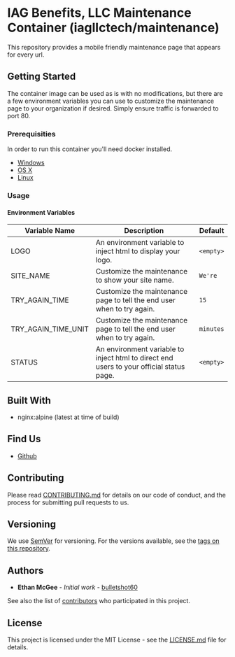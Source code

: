 # IAG Benefits, LLC Maintenance Container (iagllctech/maintenance)

This repository provides a mobile friendly maintenance page that appears for every url.

## Getting Started

The container image can be used as is with no modifications, but there are a few environment variables you can use to customize the maintenance page to your organization if desired.  Simply ensure traffic is forwarded to port 80.

### Prerequisities

In order to run this container you'll need docker installed.

* [Windows](https://docs.docker.com/windows/started)
* [OS X](https://docs.docker.com/mac/started/)
* [Linux](https://docs.docker.com/linux/started/)

### Usage

#### Environment Variables

| Variable Name | Description | Default |
| --- | --- | --- |
| LOGO | An environment variable to inject html to display your logo. | `<empty>` |
| SITE_NAME | Customize the maintenance to show your site name. | `We're` |
| TRY_AGAIN_TIME | Customize the maintenance page to tell the end user when to try again. | `15` |
| TRY_AGAIN_TIME_UNIT | Customize the maintenance page to tell the end user when to try again. | `minutes` |
| STATUS | An environment variable to inject html to direct end users to your official status page. | `<empty>` |

## Built With

* nginx:alpine (latest at time of build)

## Find Us

* [Github](https://github.com/iagtech/maintenance-page)

## Contributing

Please read [CONTRIBUTING.md](https://github.com/iagtech/maintenance-page/blob/main/CONTRIBUTING.md) for details on our code of conduct, and the process for submitting pull requests to us.

## Versioning

We use [SemVer](http://semver.org/) for versioning. For the versions available, see the [tags on this repository](https://github.com/iagtech/maintenance-page/tags). 

## Authors

* **Ethan McGee** - *Initial work* - [bulletshot60](https://github.com/bulletshot60)

See also the list of [contributors](https://github.com/iagtech/maintenance-page/contributors) who participated in this project.

## License

This project is licensed under the MIT License - see the [LICENSE.md](https://github.com/iagtech/maintenance-page/blob/main/LICENSE.md) file for details.
